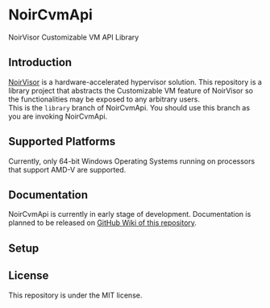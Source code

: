 # NoirCvmApi
NoirVisor Customizable VM API Library

## Introduction
[NoirVisor](https://github.com/Zero-Tang/NoirVisor) is a hardware-accelerated hypervisor solution. This repository is a library project that abstracts the Customizable VM feature of NoirVisor so the functionalities may be exposed to any arbitrary users. \
This is the `library` branch of NoirCvmApi. You should use this branch as you are invoking NoirCvmApi.

## Supported Platforms
Currently, only 64-bit Windows Operating Systems running on processors that support AMD-V are supported.

## Documentation
NoirCvmApi is currently in early stage of development. Documentation is planned to be released on [GitHub Wiki of this repository](https://github.com/Zero-Tang/NoirCvmApi/wiki).

## Setup

## License
This repository is under the MIT license.